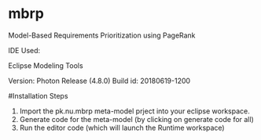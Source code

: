 # mbrp
Model-Based Requirements Prioritization using PageRank

IDE Used:

Eclipse Modeling Tools

Version: Photon Release (4.8.0)
Build id: 20180619-1200

#Installation Steps
1) Import the pk.nu.mbrp meta-model prject into your eclipse workspace.
2) Generate code for the meta-model (by clicking on generate code for all)
3) Run the editor code (which will launch the Runtime workspace)